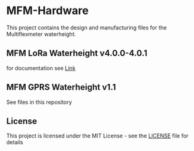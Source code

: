# MFM-Hardware

This project contains the design and manufacturing files for the Multiflexmeter waterheight.

## MFM LoRa Waterheight v4.0.0-4.0.1
for documentation see [Link](https://multiflexmeter.atlassian.net/wiki/spaces/MFM/pages/47349775/MFM+waterheight+v4.0)

## MFM GPRS Waterheight v1.1
See files in this repository

## License
This project is licensed under the MIT License - see the [LICENSE](LICENSE) file for details

